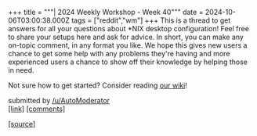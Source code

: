 +++
title = """| 2024 Weekly Workshop - Week 40"""
date = 2024-10-06T03:00:38.000Z
tags = ["reddit","wm"]
+++
This is a thread to get answers for all your questions about \*NIX desktop configuration! Feel free to share your setups here and ask for advice. In short, you can make any on-topic comment, in any format you like. We hope this gives new users a chance to get some help with any problems they're having and more experienced users a chance to show off their knowledge by helping those in need.

Not sure how to get started? Consider reading [our wiki](https://www.reddit.com/r/unixporn/wiki/index/)!

submitted by [/u/AutoModerator](https://www.reddit.com/user/AutoModerator)  
[\[link\]](https://www.reddit.com/r/unixporn/comments/1fx73vi/2024_weekly_workshop_week_40/) [\[comments\]](https://www.reddit.com/r/unixporn/comments/1fx73vi/2024_weekly_workshop_week_40/)

[[source]](https://www.reddit.com/r/unixporn/comments/1fx73vi/2024_weekly_workshop_week_40/)
